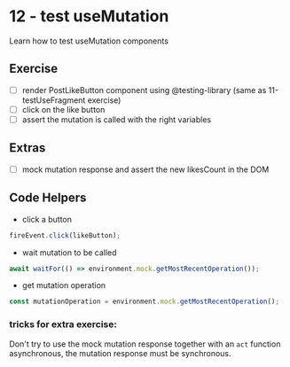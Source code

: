 # 12 - test useMutation

Learn how to test useMutation components

## Exercise
 
- [ ] render PostLikeButton component using @testing-library (same as 11-testUseFragment exercise)
- [ ] click on the like button
- [ ] assert the mutation is called with the right variables

## Extras

- [ ] mock mutation response and assert the new likesCount in the DOM

## Code Helpers

- click a button
```jsx
fireEvent.click(likeButton);
```

- wait mutation to be called
```jsx
await waitFor(() => environment.mock.getMostRecentOperation());
```

- get mutation operation
```jsx
const mutationOperation = environment.mock.getMostRecentOperation();
```

### tricks for extra exercise: 
Don't try to use the mock mutation response together with an `act` function asynchronous, the mutation response must be synchronous.